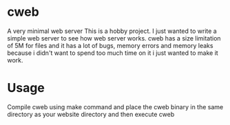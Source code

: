 # cweb
A very minimal web server
This is a hobby project. I just wanted to write a simple web server to see
how web server works.
cweb has a size limitation of 5M for files and it has a lot of bugs,
memory errors and memory leaks because i didn't want to spend too
much time on it i just wanted to make it work.

# Usage
Compile cweb using make command and place the cweb binary in the same directory
as your website directory and then execute cweb
